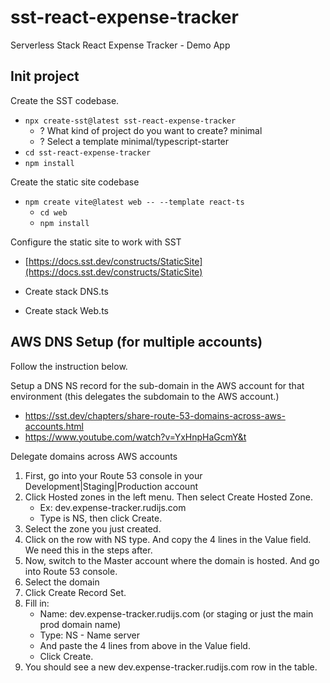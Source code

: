 # sst-react-expense-tracker

Serverless Stack React Expense Tracker - Demo App

## Init project

Create the SST codebase.

- `npx create-sst@latest sst-react-expense-tracker`
  - ? What kind of project do you want to create? minimal
  - ? Select a template minimal/typescript-starter
- `cd sst-react-expense-tracker`
- `npm install`

Create the static site codebase

- `npm create vite@latest web -- --template react-ts`
  - `cd web`
  - `npm install`

Configure the static site to work with SST

- [https://docs.sst.dev/constructs/StaticSite](https://docs.sst.dev/constructs/StaticSite)

- Create stack DNS.ts
- Create stack Web.ts

## AWS DNS Setup (for multiple accounts)

Follow the instruction below.

Setup a DNS NS record for the sub-domain in the AWS account for that environment (this delegates the subdomain to the AWS account.)

- https://sst.dev/chapters/share-route-53-domains-across-aws-accounts.html
- https://www.youtube.com/watch?v=YxHnpHaGcmY&t

Delegate domains across AWS accounts

1. First, go into your Route 53 console in your Development|Staging|Production account
2. Click Hosted zones in the left menu. Then select Create Hosted Zone.
   - Ex: dev.expense-tracker.rudijs.com
   - Type is NS, then click Create.
3. Select the zone you just created.
4. Click on the row with NS type. And copy the 4 lines in the Value field. We need this in the steps after.
5. Now, switch to the Master account where the domain is hosted. And go into Route 53 console.
6. Select the domain
7. Click Create Record Set.
8. Fill in:
   - Name: dev.expense-tracker.rudijs.com (or staging or just the main prod domain name)
   - Type: NS - Name server
   - And paste the 4 lines from above in the Value field.
   - Click Create.
9. You should see a new dev.expense-tracker.rudijs.com row in the table.
